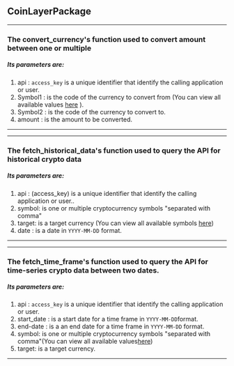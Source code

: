 ## CoinLayerPackage

*****
### The convert_currency's function used to convert amount between one or multiple 

##### Its parameters are:

1. api : `access_key` is a unique identifier that identify the calling application or user.
2. Symbol1 : is the code of the currency to convert from (You can view all available values [here](https://coinlayer.com/symbols) ).
3. Symbol2 : is the code of the currency to convert to.
4. amount : is the amount to be converted.
*****

*****
### The fetch_historical_data's function used to query the API for historical crypto data

##### Its parameters are:

1. api : (access_key) is a unique identifier that identify the calling application or user..
2. symbol: is one or multiple cryptocurrency symbols "separated with comma"
3. target: is a target currency (You can view all available symbols [here](https://coinlayer.com/target))
4. date : is a date in `YYYY-MM-DD` format.
*****

*****
### The fetch_time_frame's function used to query the API for time-series crypto data between two dates.

##### Its parameters are:

1. api : `access_key` is a unique identifier that identify the calling application or user.
2. start_date : is a start date for a time frame in `YYYY-MM-DD`format.
3. end-date : is a an end date for a time frame in `YYYY-MM-DD` format.
4. symbol: is one or multiple cryptocurrency symbols "separated with comma"(You can view all available values[here](https://coinlayer.com/symbols))
5. target: is a target currency.
*****
